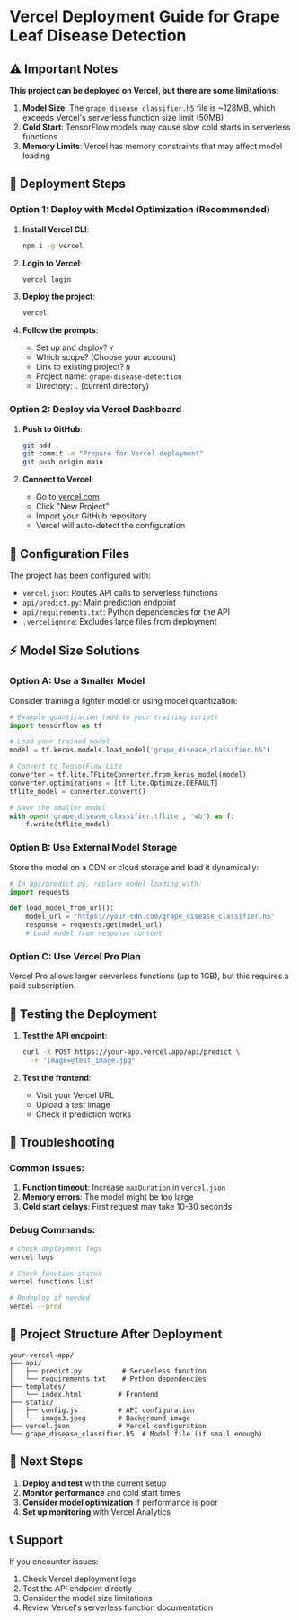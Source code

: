 # Vercel Deployment Guide for Grape Leaf Disease Detection

## ⚠️ Important Notes

**This project can be deployed on Vercel, but there are some limitations:**

1. **Model Size**: The `grape_disease_classifier.h5` file is ~128MB, which exceeds Vercel's serverless function size limit (50MB)
2. **Cold Start**: TensorFlow models may cause slow cold starts in serverless functions
3. **Memory Limits**: Vercel has memory constraints that may affect model loading

## 🚀 Deployment Steps

### Option 1: Deploy with Model Optimization (Recommended)

1. **Install Vercel CLI**:
   ```bash
   npm i -g vercel
   ```

2. **Login to Vercel**:
   ```bash
   vercel login
   ```

3. **Deploy the project**:
   ```bash
   vercel
   ```

4. **Follow the prompts**:
   - Set up and deploy? `Y`
   - Which scope? (Choose your account)
   - Link to existing project? `N`
   - Project name: `grape-disease-detection`
   - Directory: `.` (current directory)

### Option 2: Deploy via Vercel Dashboard

1. **Push to GitHub**:
   ```bash
   git add .
   git commit -m "Prepare for Vercel deployment"
   git push origin main
   ```

2. **Connect to Vercel**:
   - Go to [vercel.com](https://vercel.com)
   - Click "New Project"
   - Import your GitHub repository
   - Vercel will auto-detect the configuration

## 🔧 Configuration Files

The project has been configured with:

- `vercel.json`: Routes API calls to serverless functions
- `api/predict.py`: Main prediction endpoint
- `api/requirements.txt`: Python dependencies for the API
- `.vercelignore`: Excludes large files from deployment

## ⚡ Model Size Solutions

### Option A: Use a Smaller Model
Consider training a lighter model or using model quantization:

```python
# Example quantization (add to your training script)
import tensorflow as tf

# Load your trained model
model = tf.keras.models.load_model('grape_disease_classifier.h5')

# Convert to TensorFlow Lite
converter = tf.lite.TFLiteConverter.from_keras_model(model)
converter.optimizations = [tf.lite.Optimize.DEFAULT]
tflite_model = converter.convert()

# Save the smaller model
with open('grape_disease_classifier.tflite', 'wb') as f:
    f.write(tflite_model)
```

### Option B: Use External Model Storage
Store the model on a CDN or cloud storage and load it dynamically:

```python
# In api/predict.py, replace model loading with:
import requests

def load_model_from_url():
    model_url = "https://your-cdn.com/grape_disease_classifier.h5"
    response = requests.get(model_url)
    # Load model from response content
```

### Option C: Use Vercel Pro Plan
Vercel Pro allows larger serverless functions (up to 1GB), but this requires a paid subscription.

## 🧪 Testing the Deployment

1. **Test the API endpoint**:
   ```bash
   curl -X POST https://your-app.vercel.app/api/predict \
     -F "image=@test_image.jpg"
   ```

2. **Test the frontend**:
   - Visit your Vercel URL
   - Upload a test image
   - Check if prediction works

## 🐛 Troubleshooting

### Common Issues:

1. **Function timeout**: Increase `maxDuration` in `vercel.json`
2. **Memory errors**: The model might be too large
3. **Cold start delays**: First request may take 10-30 seconds

### Debug Commands:

```bash
# Check deployment logs
vercel logs

# Check function status
vercel functions list

# Redeploy if needed
vercel --prod
```

## 📁 Project Structure After Deployment

```
your-vercel-app/
├── api/
│   ├── predict.py          # Serverless function
│   └── requirements.txt    # Python dependencies
├── templates/
│   └── index.html         # Frontend
├── static/
│   ├── config.js          # API configuration
│   └── image3.jpeg        # Background image
├── vercel.json            # Vercel configuration
└── grape_disease_classifier.h5  # Model file (if small enough)
```

## 🎯 Next Steps

1. **Deploy and test** with the current setup
2. **Monitor performance** and cold start times
3. **Consider model optimization** if performance is poor
4. **Set up monitoring** with Vercel Analytics

## 📞 Support

If you encounter issues:
1. Check Vercel deployment logs
2. Test the API endpoint directly
3. Consider the model size limitations
4. Review Vercel's serverless function documentation
